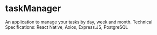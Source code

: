 # taskManager
An application to manage your tasks by day, week and month. Technical Specifications: React Native, Axios, Express.JS, PostgreSQL
